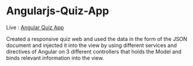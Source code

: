 # Angularjs-Quiz-App

Live : [Angular Quiz App](http://www.saurabhrana.com/angular "Quiz App")

Created a responsive quiz web  and used the data in the form of the JSON document and injected it into the view by using different services and directives of Angular on 3 different controllers that holds the Model and binds relevant information into the view.
